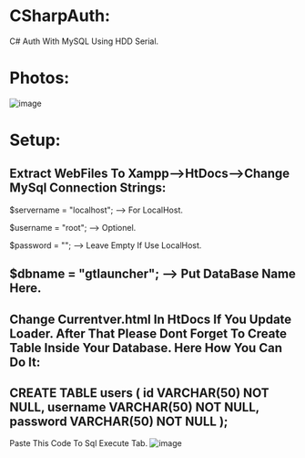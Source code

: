 # CSharpAuth:
C# Auth With MySQL Using HDD Serial.

# Photos:
![image](https://user-images.githubusercontent.com/128981901/227798908-a2bdc4ad-8203-4776-9033-724d5a9ca0b1.png)

# Setup:
Extract WebFiles To Xampp-->HtDocs-->Change MySql Connection Strings:
--------------------------------------------------
$servername = "localhost"; --> For LocalHost.

$username = "root"; --> Optionel.

$password = ""; --> Leave Empty If Use LocalHost.

$dbname = "gtlauncher"; --> Put DataBase Name Here.
---------------------------------------------------
Change Currentver.html In HtDocs If You Update Loader.
After That Please Dont Forget To Create Table Inside Your Database. Here How You Can Do It:
---------------------------------------------------
CREATE TABLE users (
  id VARCHAR(50) NOT NULL,
  username VARCHAR(50) NOT NULL,
  password VARCHAR(50) NOT NULL
);
---------------------------------------------------
Paste This Code To Sql Execute Tab.
![image](https://user-images.githubusercontent.com/128981901/227799455-a2c53aba-3359-4ec9-8685-70d3d15edf79.png)


